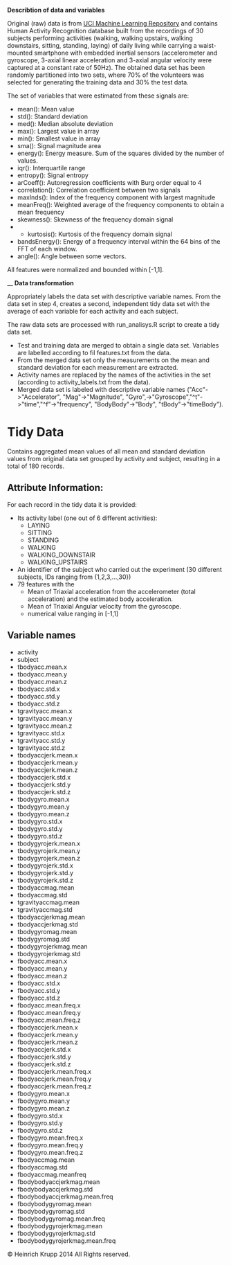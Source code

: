 
**Describtion of data and variables**

Original (raw) data is from [UCI Machine Learning Repository](http://archive.ics.uci.edu/ml/index.html)
and contains Human Activity Recognition database built from the recordings of 30 subjects performing 
activities (walking, walking upstairs, walking downstairs, sitting, standing, laying) of daily living while carrying a waist-mounted smartphone with embedded inertial sensors (accelerometer and gyroscope, 3-axial linear acceleration and 3-axial angular velocity were captured at a constant rate of 50Hz). 
The obtained data set has been randomly partitioned into two sets, where 70% of the volunteers was selected for generating the training data and 30% the test data.

The set of variables that were estimated from these signals are:
 - mean(): Mean value
 - std(): Standard deviation
 - med(): Median absolute deviation
 - max(): Largest value in array
 - min(): Smallest value in array
 - sma(): Signal magnitude area
 - energy(): Energy measure. Sum of the squares divided by the number of values.
 - iqr(): Interquartile range
 - entropy(): Signal entropy
 - arCoeff(): Autoregression coefficients with Burg order equal to 4
 - correlation(): Correlation coefficient between two signals
 - maxInds(): Index of the frequency component with largest magnitude
 - meanFreq(): Weighted average of the frequency components to obtain a mean frequency
 - skewness(): Skewness of the frequency domain signal
 -  - kurtosis(): Kurtosis of the frequency domain signal
 - bandsEnergy(): Energy of a frequency interval within the 64 bins of the FFT of each window.
 - angle(): Angle between some vectors.

All features were normalized and bounded within [-1,1].

__
**Data transformation**


Appropriately labels the data set with descriptive variable names. 
From the data set in step 4, creates a second, independent tidy data set with the average of each variable for each activity and each subject.


The raw data sets are processed with run_analisys.R script to create a tidy data set.
- Test and training data are merged to obtain a single data set. Variables are labelled according to fil features.txt from the data.
- From the merged data set only the measurements on the mean and standard deviation for each measurement are extracted.
- Activity names are replaced by the names of the activities in the set (according to activity_labels.txt from the data).
- Merged data set is labeled with descriptive variable names ("Acc"->"Accelerator", "Mag"->"Magnitude", "Gyro",->"Gyroscope","^t"->"time","^f"->"frequency", "BodyBody"->"Body", "tBody"->"timeBody").



# Tidy Data
Contains aggregated mean values of all mean and standard deviation values from original data set grouped by activity  and subject, resulting in a total of 180 records.

## Attribute Information:
For each record in the tidy data it is provided: 
- Its activity label (one out of 6 different activities):
  - LAYING
  - SITTING
  - STANDING
  - WALKING
  - WALKING_DOWNSTAIR
  - WALKING_UPSTAIRS
- An identifier of the subject who carried out the experiment (30 different subjects, IDs ranging from {1,2,3,...,30})
- 79 features with the
  - Mean of Triaxial acceleration from the accelerometer (total acceleration) and the estimated body acceleration. 
  - Mean of Triaxial Angular velocity from the gyroscope. 
  - numerical value ranging in [-1,1]

## Variable names
- activity
- subject
- tbodyacc.mean.x
- tbodyacc.mean.y
- tbodyacc.mean.z
- tbodyacc.std.x
- tbodyacc.std.y
- tbodyacc.std.z
- tgravityacc.mean.x
- tgravityacc.mean.y
- tgravityacc.mean.z
- tgravityacc.std.x
- tgravityacc.std.y
- tgravityacc.std.z
- tbodyaccjerk.mean.x
- tbodyaccjerk.mean.y
- tbodyaccjerk.mean.z
- tbodyaccjerk.std.x
- tbodyaccjerk.std.y
- tbodyaccjerk.std.z
- tbodygyro.mean.x
- tbodygyro.mean.y
- tbodygyro.mean.z
- tbodygyro.std.x
- tbodygyro.std.y
- tbodygyro.std.z
- tbodygyrojerk.mean.x
- tbodygyrojerk.mean.y
- tbodygyrojerk.mean.z
- tbodygyrojerk.std.x
- tbodygyrojerk.std.y
- tbodygyrojerk.std.z
- tbodyaccmag.mean
- tbodyaccmag.std
- tgravityaccmag.mean
- tgravityaccmag.std
- tbodyaccjerkmag.mean
- tbodyaccjerkmag.std
- tbodygyromag.mean
- tbodygyromag.std
- tbodygyrojerkmag.mean
- tbodygyrojerkmag.std
- fbodyacc.mean.x
- fbodyacc.mean.y
- fbodyacc.mean.z
- fbodyacc.std.x
- fbodyacc.std.y
- fbodyacc.std.z
- fbodyacc.mean.freq.x
- fbodyacc.mean.freq.y
- fbodyacc.mean.freq.z
- fbodyaccjerk.mean.x
- fbodyaccjerk.mean.y
- fbodyaccjerk.mean.z
- fbodyaccjerk.std.x
- fbodyaccjerk.std.y
- fbodyaccjerk.std.z
- fbodyaccjerk.mean.freq.x
- fbodyaccjerk.mean.freq.y
- fbodyaccjerk.mean.freq.z
- fbodygyro.mean.x
- fbodygyro.mean.y
- fbodygyro.mean.z
- fbodygyro.std.x
- fbodygyro.std.y
- fbodygyro.std.z
- fbodygyro.mean.freq.x
- fbodygyro.mean.freq.y
- fbodygyro.mean.freq.z
- fbodyaccmag.mean
- fbodyaccmag.std
- fbodyaccmag.meanfreq
- fbodybodyaccjerkmag.mean
- fbodybodyaccjerkmag.std
- fbodybodyaccjerkmag.mean.freq
- fbodybodygyromag.mean
- fbodybodygyromag.std
- fbodybodygyromag.mean.freq
- fbodybodygyrojerkmag.mean
- fbodybodygyrojerkmag.std
- fbodybodygyrojerkmag.mean.freq


© Heinrich Krupp 2014 All Rights reserved.
